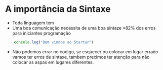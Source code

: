 # A importância da Sintaxe

* Toda linguagem tem
* Uma boa comunicação necessita de uma boa sintaze
*82% dos erros para iniciantes programação


```js
    console.log("Bem vindos ao Starter")
```
- Não podemos errar no codigo, se esquecer ou colocar em lugar errado vamos ter erros de sintaxe, tambem precimos ter atenção para não colocar as aspas em lugares diferentes.